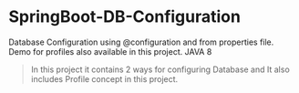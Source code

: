 # SpringBoot-DB-Configuration
Database Configuration using @configuration and from properties file. Demo for profiles also available in this project. JAVA 8
> In this project it contains 2 ways for configuring Database and It also includes Profile concept in this project.
